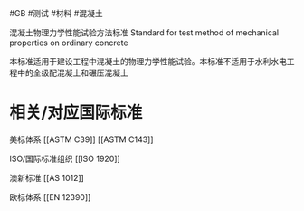 #GB #测试 #材料 #混凝土 

混凝土物理力学性能试验方法标准
Standard for test method of mechanical properties on ordinary concrete

本标准适用于建设工程中混凝土的物理力学性能试验。本标准不适用于水利水电工程中的全级配混凝土和碾压混凝土



# 相关/对应国际标准

美标体系
[[ASTM C39]]
[[ASTM C143]]

ISO/国际标准组织
[[ISO 1920]]

澳新标准
[[AS 1012]]


欧标体系
[[EN 12390]]